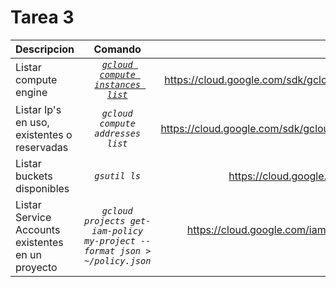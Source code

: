 # Tarea 3

Descripcion | Comando | URL's Referencia
|:---|:---:|---:|
Listar compute engine | [_```gcloud compute instances list```_](https://cloud.google.com/sdk/gcloud/reference/compute/instances/list) | https://cloud.google.com/sdk/gcloud/reference/compute/instances/list
Listar Ip's en uso, existentes o reservadas | _```gcloud compute addresses list```_ | https://cloud.google.com/sdk/gcloud/reference/compute/addresses/list
Listar buckets disponibles | _```gsutil ls```_ | https://cloud.google.com/storage/docs/gsutil?hl=es-419
Listar Service Accounts existentes en un proyecto | _```gcloud projects get-iam-policy my-project --format json > ~/policy.json```_ | https://cloud.google.com/iam/docs/granting-changing-revoking-access?hl=es-419?